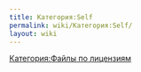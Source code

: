 ```yaml
---
title: Категория:Self
permalink: wiki/Категория:Self/
layout: wiki
---
```


[Категория:Файлы по лицензиям](Категория:Файлы_по_лицензиям "wikilink")
